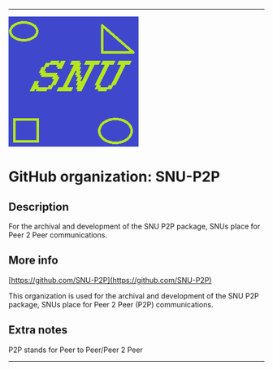 
***

![SNU_blue_and_gold_legacy_icon.png failed to load. The file may be missing or corrupt. Check the file path for errors first.](/AdditionalInfo/2/SNU-P2P/SNU_blue_and_gold_legacy_icon.png)

# GitHub organization: SNU-P2P

## Description

For the archival and development of the SNU P2P package, SNUs place for Peer 2 Peer communications.

## More info

[https://github.com/SNU-P2P](https://github.com/SNU-P2P)

This organization is used for the archival and development of the SNU P2P package, SNUs place for Peer 2 Peer (P2P) communications.

## Extra notes

P2P stands for Peer to Peer/Peer 2 Peer

***
